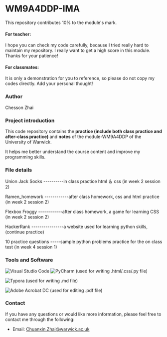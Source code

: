 # WM9A4DDP-IMA

This repository contributes 10% to the module's mark.

#### For teacher:
I hope you can check my code carefully, because I tried really hard to maintain my repository. I really want to get a high score in this module. Thanks for your patience!

#### For classmates:
It is only a demonstration for you to reference, so please do not copy my codes directly. Add your personal thought!

### Author

Chesson Zhai

### Project introduction

This code repository contains the **practice (include both class practice and after-class practice)** and **notes** of the module-WM9A4DDP of the University of Warwick.

It helps me better understand the course content and improve my programming skills.

### File details

Union Jack Socks ----------in class practice html ＆ css (in week 2 session 2)

Ramen_homework ------------after class homework, css and html practice (in week 2 session 2)

Flexbox Froggy ------------after class homework, a game for learning CSS (in week 2 session 2)

HackerRank ----------------a website used for learning python skills, (continue practice)

10 practice questions -----sample python problems practice for the on class test (in week 4 session 1)






### Tools and Software

![Visual Studio Code](https://img.shields.io/badge/-Visual%20Studio%20Code-007ACC?style=flat-square&logo=visualstudiocode&logoColor=white)    ![PyCharm](https://img.shields.io/badge/-PyCharm-000000?style=flat-square&logo=pycharm&logoColor=white)
(used for writing .html/.css/.py file)


![Typora](https://img.shields.io/badge/-Typora-333333?style=flat-square&logo=typora&logoColor=white)
(used for writing .md file)

![Adobe Acrobat DC](https://img.shields.io/badge/-Adobe%20Acrobat%20DC-EC1C24?style=flat-square&logo=adobeacrobatreader&logoColor=white)
(used for editing .pdf file)

### Contact

If you have any questions or would like more information, please feel free to contact me through the following:

- Email: Chuanxin.Zhai@warwick.ac.uk
